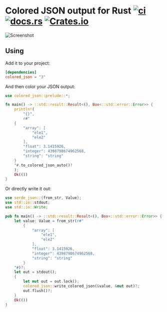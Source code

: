 # Colored JSON output for Rust [![ci](https://github.com/ctron/colored_json/actions/workflows/ci.yaml/badge.svg)](https://github.com/ctron/colored_json) [![docs.rs](https://img.shields.io/docsrs/colored_json)](https://docs.rs/colored_json/latest/colored_json/) [![Crates.io](https://img.shields.io/crates/v/colored_json.svg)](https://crates.io/crates/colored_json)

![Screenshot](Screenshot.png)

## Using

Add it to your project:

~~~toml
[dependencies]
colored_json = "3"
~~~

And then color your JSON output:

~~~rust
use colored_json::prelude::*;

fn main() -> ::std::result::Result<(), Box<::std::error::Error>> {
    println!(
        "{}",
        r#"
    {
        "array": [
            "ele1",
            "ele2"
        ],
        "float": 3.1415926,
        "integer": 4398798674962568,
        "string": "string"
    }
    "#.to_colored_json_auto()?
    );
    Ok(())
}
~~~

Or directly write it out:

~~~rust
use serde_json::{from_str, Value};
use std::io::stdout;
use std::io::Write;

pub fn main() -> ::std::result::Result<(), Box<::std::error::Error>> {
    let value: Value = from_str(r#"
        {
            "array": [
                "ele1",
                "ele2"
            ],
            "float": 3.1415926,
            "integer": 4398798674962568,
            "string": "string"
        }
    "#)?;
    let out = stdout();
    {
        let mut out = out.lock();
        colored_json::write_colored_json(&value, &mut out)?;
        out.flush()?;
    }
    Ok(())
}
~~~

